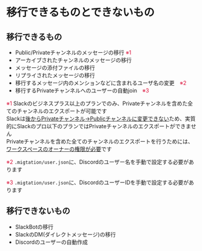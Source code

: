 # 移行できるものとできないもの

## 移行できるもの

- Public/Privateチャンネルのメッセージの移行 <span style="color:crimson;">※1</span>
- アーカイブされたチャンネルのメッセージの移行
- メッセージの添付ファイルの移行
- リプライされたメッセージの移行
- 移行するメッセージ内のメンションなどに含まれるユーザ名の変更　<span style="color:crimson;">※2</span>
- 移行するPrivateチャンネルへのユーザーの自動join　<span style="color:crimson;">※3</span>

<span style="color:crimson;">※1</span> Slackのビジネスプラス以上のプランでのみ、Privateチャンネルを含めた全てのチャンネルのエクスポートが可能です  
Slackは[後からPrivateチャンネル→Publicチャンネルに変更できない](https://slack.com/intl/ja-jp/help/articles/213185467-%E3%83%81%E3%83%A3%E3%83%B3%E3%83%8D%E3%83%AB%E3%82%92%E3%83%97%E3%83%A9%E3%82%A4%E3%83%99%E3%83%BC%E3%83%88%E3%83%81%E3%83%A3%E3%83%B3%E3%83%8D%E3%83%AB%E3%81%AB%E5%A4%89%E6%8F%9B%E3%81%99%E3%82%8B)ため、実質的にSlackのプロ以下のプランではPrivateチャンネルのエクスポートができません  
Privateチャンネルを含めた全てのチャンネルのエクスポートを行うためには、[ワークスペースのオーナーの権限が必要](https://slack.com/intl/ja-jp/help/articles/204897248-Slack-%E3%81%AE%E3%82%A4%E3%83%B3%E3%83%9D%E3%83%BC%E3%83%88-%E3%82%A8%E3%82%AF%E3%82%B9%E3%83%9D%E3%83%BC%E3%83%88%E3%81%AE%E6%89%8B%E6%AE%B5)です  

<span style="color:crimson;">※2</span> `.migtation/user.json`に、Discordのユーザー名を手動で設定する必要があります

<span style="color:crimson;">※3</span> `.migtation/user.json`に、DiscordのユーザーIDを手動で設定する必要があります

## 移行できないもの

- SlackBotの移行
- SlackのDM(ダイレクトメッセージ)の移行
- Discordのユーザーの自動作成

